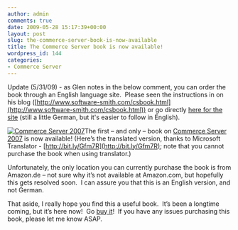 ```yaml
---
author: admin
comments: true
date: 2009-05-28 15:17:39+00:00
layout: post
slug: the-commerce-server-book-is-now-available
title: The Commerce Server book is now available!
wordpress_id: 144
categories:
- Commerce Server
---
```


Update (5/31/09) - as Glen notes in the below comment, you can order the book through an English language site.  Please seen the instructions in on his blog ([http://www.software-smith.com/csbook.html](http://www.software-smith.com/csbook.html)) or go directly [here for the site](http://www.stauffacher.ch/en/ste_start_startseite/mailartikel/ID17591813.html?jumpId=4309055) (still a little German, but it's easier to follow in English).

[![Commerce Server 2007](http://images.wadewegner.com/wordpress/2009/05/image.png)](http://www.amazon.de/Software-Smiths-Commerce-Server-2007-Smith/dp/3837038564/ref=sr_1_3?ie=UTF8&s=books&qid=1242725175&sr=8-3)The first – and only – book on [Commerce Server 2007](http://www.amazon.de/Software-Smiths-Commerce-Server-2007-Smith/dp/3837038564/ref=sr_1_3?ie=UTF8&s=books&qid=1242725175&sr=8-3) is now available! (Here’s the translated version, thanks to Microsoft Translator - [http://bit.ly/Gfm7R](http://bit.ly/Gfm7R); note that you cannot purchase the book when using translator.)

Unfortunately, the only location you can currently purchase the book is from Amazon.de – not sure why it’s not available at Amazon.com, but hopefully this gets resolved soon.  I can assure you that this is an English version, and not German.

That aside, I really hope you find this a useful book.  It’s been a longtime coming, but it’s here now!  Go [buy it](http://www.amazon.de/Software-Smiths-Commerce-Server-2007-Smith/dp/3837038564/ref=sr_1_3?ie=UTF8&s=books&qid=1242725175&sr=8-3)!  If you have any issues purchasing this book, please let me know ASAP.
